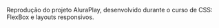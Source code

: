 Reprodução do projeto AluraPlay, desenvolvido durante o curso de CSS: FlexBox e layouts responsivos.